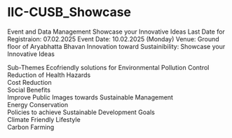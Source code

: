 # IIC-CUSB_Showcase
Event and Data Management
Showcase your Innovative Ideas
Last Date for Registraion: 07.02.2025
Event Date: 10.02.2025 (Monday)
Venue: Ground floor of Aryabhatta Bhavan
Innovation toward Sustainibility: Showcase your Innovative Ideas

Sub-Themes
Ecofriendly solutions for Environmental Pollution Control  
Reduction of Health Hazards  
Cost Reduction  
Social Benefits  
Improve Public Images towards Sustainable Management  
Energy Conservation  
Policies to achieve Sustainable Development Goals  
Climate Friendly Lifestyle  
Carbon Farming
